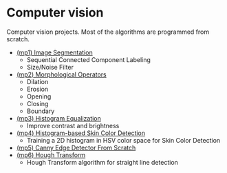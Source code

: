 # Computer vision
Computer vision projects. Most of the algorithms are programmed from scratch. 

- [(mp1) Image Segmentation](https://github.com/Marnonel6/computer_vision/tree/main/machine_problems/mp1)
    * Sequential Connected Component Labeling
    * Size/Noise Filter
- [(mp2) Morphological Operators](https://github.com/Marnonel6/computer_vision/tree/main/machine_problems/mp2)
    * Dilation
    * Erosion
    * Opening
    * Closing
    * Boundary
- [(mp3) Histogram Equalization](https://github.com/Marnonel6/computer_vision/tree/main/machine_problems/mp3)
    * Improve contrast and brightness
- [(mp4) Histogram-based Skin Color Detection](https://github.com/Marnonel6/computer_vision/tree/main/machine_problems/mp4)
    * Training a 2D histogram in HSV color space for Skin Color Detection
- [(mp5) Canny Edge Detector From Scratch](https://github.com/Marnonel6/computer_vision/tree/main/machine_problems/mp5)
- [(mp6) Hough Transform](https://github.com/Marnonel6/computer_vision/tree/main/machine_problems/mp6)
    * Hough Transform algorithm for straight line detection

